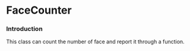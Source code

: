 # FaceCounter
### Introduction
This class can count the number of face and report it through a function.<br>
